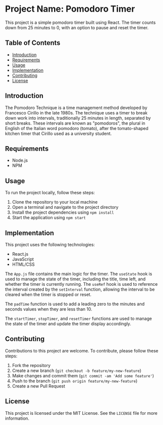 # Project Name: Pomodoro Timer

This project is a simple pomodoro timer built using React. The timer counts down from 25 minutes to 0, with an option to pause and reset the timer. 

## Table of Contents

- [Introduction](#introduction)
- [Requirements](#requirements)
- [Usage](#usage)
- [Implementation](#implementation)
- [Contributing](#contributing)
- [License](#license)

## Introduction

The Pomodoro Technique is a time management method developed by Francesco Cirillo in the late 1980s. The technique uses a timer to break down work into intervals, traditionally 25 minutes in length, separated by short breaks. These intervals are known as "pomodoros", the plural in English of the Italian word pomodoro (tomato), after the tomato-shaped kitchen timer that Cirillo used as a university student.

## Requirements

- Node.js
- NPM

## Usage

To run the project locally, follow these steps:

1. Clone the repository to your local machine
2. Open a terminal and navigate to the project directory
3. Install the project dependencies using `npm install`
4. Start the application using `npm start`

## Implementation

This project uses the following technologies:

- React.js
- JavaScript
- HTML/CSS

The `App.js` file contains the main logic for the timer. The `useState` hook is used to manage the state of the timer, including the title, time left, and whether the timer is currently running. The `useRef` hook is used to reference the interval created by the `setInterval` function, allowing the interval to be cleared when the timer is stopped or reset.

The `padTime` function is used to add a leading zero to the minutes and seconds values when they are less than 10.

The `startTimer`, `stopTimer`, and `resetTimer` functions are used to manage the state of the timer and update the timer display accordingly.

## Contributing

Contributions to this project are welcome. To contribute, please follow these steps:

1. Fork the repository
2. Create a new branch (`git checkout -b feature/my-new-feature`)
3. Make changes and commit them (`git commit -am 'Add some feature'`)
4. Push to the branch (`git push origin feature/my-new-feature`)
5. Create a new Pull Request

## License

This project is licensed under the MIT License. See the `LICENSE` file for more information.